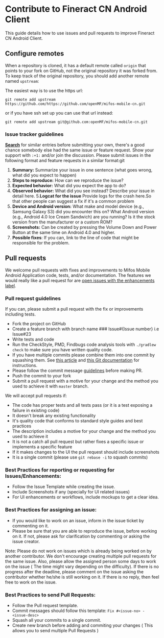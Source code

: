 # Contribute to Fineract CN Android Client 

This guide details how to use issues and pull requests to improve Fineract CN Android Client.

## Configure remotes

When a repository is cloned, it has a default remote called `origin` that points to your fork on GitHub, not the original repository it was forked from. To keep track of the original repository, you should add another remote named `upstream`:

The easiest way is to use the https url:

`git remote add upstream https://github.com/https://github.com/openMF/mifos-mobile-cn.git`

or if you have ssh set up you can use that url instead:

`git remote add upstream git@github.com:openMF/mifos-mobile-cn.git`

### Issue tracker guidelines

**[Search](https://github.com/openMF/mifos-mobile-cn/search?q=&ref=cmdform&type=Issues)** for similar entries before submitting your own, there's a good chance somebody else had the same issue or feature request. Show your support with `:+1:` and/or join the discussion. Please submit issues in the following format and feature requests in a similar format:git

1. **Summary:** Summarize your issue in one sentence (what goes wrong, what did you expect to happen)
2. **Steps to reproduce:** How can we reproduce the issue?
3. **Expected behavior:** What did you expect the app to do?
4. **Observed behavior:** What did you see instead?  Describe your issue in detail here.
5.**Logcat for the issue** Provide logs for the crash here.So that other people can suggest a fix if it's a common problem 
6. **Device and Android version:** What make and model device (e.g., Samsung Galaxy S3) did you encounter this on?  What Android version (e.g., Android 4.0 Ice Cream Sandwich) are you running?  Is it the stock version from the manufacturer or a custom ROM?
7. **Screenshots:** Can be created by pressing the Volume Down and Power Button at the same time on Android 4.0 and higher.
6. **Possible fixes**: If you can, link to the line of code that might be responsible for the problem.

## Pull requests

We welcome pull requests with fixes and improvements to Mifos Mobile Android Application code, tests, and/or documentation. The features we would really like a pull request for are [open issues with the enhancements label](https://github.com/openMF/mifos-mobile-cn/issues?labels=enhancement&page=1&state=open).

### Pull request guidelines

If you can, please submit a pull request with the fix or improvements including tests.

* Fork the project on GitHub 
* Create a feature branch with branch name ### Issue#{Issue number} i.e Issue#23
* Write tests and code
* Run the CheckStyle, PMD, Findbugs code analysis tools with `./gradlew check` to make sure you have written quality code.
* If you have multiple commits please combine them into one commit by squashing them.  See [this article](http://eli.thegreenplace.net/2014/02/19/squashing-github-pull-requests-into-a-single-commit) and [this Git documentation](http://git-scm.com/book/en/Git-Tools-Rewriting-History#Squashing-Commits) for instructions.
* Please follow the commit message [guidelines](https://github.com/openMF/mifos-mobile-cn/blob/master/COMMIT_STYLE.md) before making PR.
* Push the commit to your fork
* Submit a pull request with a motive for your change and the method you used to achieve it with `master` branch.

We will accept pull requests if:

* The code has proper tests and all tests pass (or it is a test exposing a failure in existing code)
* It doesn't break any existing functionality
* It's quality code that conforms to standard style guides and best practices
* The description includes a motive for your change and the method you used to achieve it
* It is not a catch all pull request but rather fixes a specific issue or implements a specific feature
* If it makes changes to the UI the pull request should include screenshots
* It is a single commit (please use `git rebase -i` to squash commits)

### Best Practices for reporting or requesting for Issues/Enhancements:
- Follow the Issue Template while creating the issue.
- Include Screenshots if any (specially for UI related issues)
- For UI enhancements or workflows, include mockups to get a clear idea.

### Best Practices for assigning an issue:
- If you would like to work on an issue, inform in the issue ticket by commenting on it.
- Please be sure that you are able to reproduce the issue, before working on it. If not, please ask for clarification by commenting or asking the issue creator.

Note: Please do not work on issues which is already being worked on by another contributor. We don't encourage creating multiple pull requests for the same issue. Also, please allow the assigned person some days to work on the issue ( The time might vary depending on the difficulty). If there is no progress after the deadline, please comment on the issue asking the contributor whether he/she is still working on it. If there is no reply, then feel free to work on the issue.


### Best Practices to send Pull Requests:
- Follow the Pull request template.
- Commit messages should follow this template: `Fix #<issue-no> - <issue-desc>`
- Squash all your commits to a single commit.
- Create new branch before adding and commiting your changes ( This allows you to send multiple Pull Requests )

